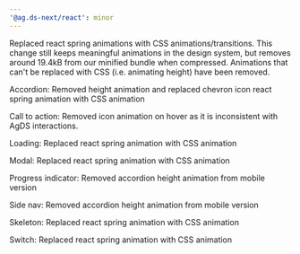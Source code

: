 ```yaml
---
'@ag.ds-next/react': minor
---
```


Replaced react spring animations with CSS animations/transitions. This change still keeps meaningful animations in the design system, but removes around 19.4kB from our minified bundle when compressed. Animations that can't be replaced with CSS (i.e. animating height) have been removed.

Accordion: Removed height animation and replaced chevron icon react spring animation with CSS animation

Call to action: Removed icon animation on hover as it is inconsistent with AgDS interactions. 

Loading: Replaced react spring animation with CSS animation 

Modal: Replaced react spring animation with CSS animation 

Progress indicator: Removed accordion height animation from mobile version

Side nav: Removed accordion height animation from mobile version

Skeleton: Replaced react spring animation with CSS animation

Switch: Replaced react spring animation with CSS animation

